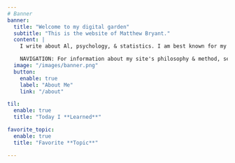 ```yaml
---
# Banner
banner:
  title: "Welcome to my digital garden"
  subtitle: "This is the website of Matthew Bryant."
  content: |
    I write about Al, psychology, & statistics. I am best known for my writings about Al scaling, poetry & anime neural networks, darknet markets & Bitcoin, blinded self-ex- periments, and dual n-back & spaced repetition.

    NAVIGATION: For information about my site's philosophy & method, see the About page; for the website features & implementation, see the Design page; for information about myself, my use of other websites, and contact information, see the about-me page; for new pages, see the @ Changelog (@ = new), short blog posts, or new links. For an annotated version of this site index page, see the long index.
  image: "/images/banner.png"
  button:
    enable: true
    label: "About Me"
    link: "/about"

til:
  enable: true
  title: "Today I **Learned**"

favorite_topic:
  enable: true
  title: "Favorite **Topic**"

---
```

